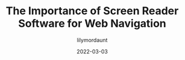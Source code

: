 ---
author: lilymordaunt
date: 2022-03-03
permalink: false
publisher: usablenet
tags:
  - accessibility
  - user-agents
  - assistive-tech
  - navigation
target_url: https://blog.usablenet.com/the-importance-of-screen-reader-software-for-web-navigation
title: The Importance of Screen Reader Software for Web Navigation
---